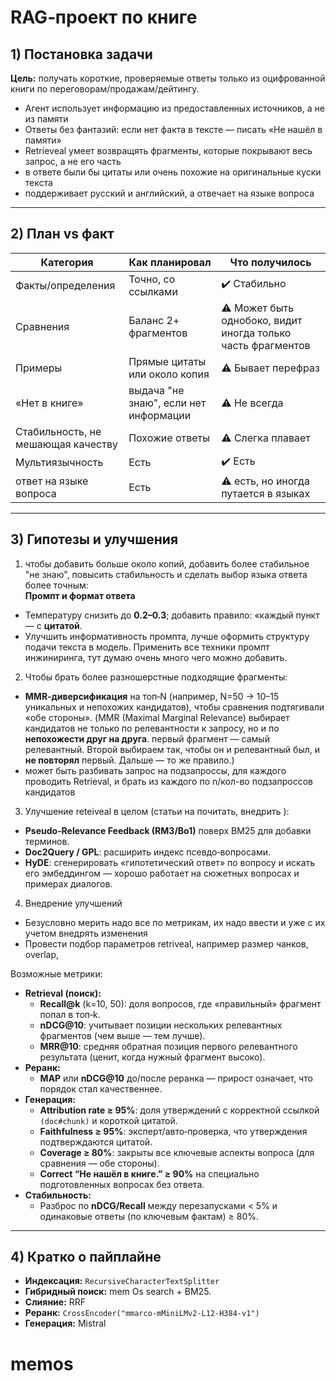# RAG‑проект по книге 

## 1) Постановка задачи 
**Цель:** получать короткие, проверяемые ответы только из оцифрованной книги по переговорам/продажам/дейтингу.
- Агент использует информацию из предоставленных источников, а не из памяти
- Ответы без фантазий: если нет факта в тексте — писать «Не нашёл в памяти»
- Retrieveal умеет возвращять фрагменты, которые покрывают весь запрос, а не его часть
- в ответе были бы цитаты или очень похожие на оригинальные куски текста
- поддерживает русский и английский, а отвечает на языке вопроса

---

## 2) План vs факт 
| Категория | Как планировал | Что получилось |
|---|---|---|
| Факты/определения | Точно, со ссылками | ✔️ Стабильно | 
| Сравнения | Баланс 2+ фрагментов | ⚠️ Может быть однобоко, видит иногда только часть фрагментов | 
| Примеры| Прямые цитаты или около копия | ⚠️ Бывает перефраз | 
| «Нет в книге» | выдача "не знаю", если нет информации | ⚠️ Не всегда | 
| Стабильность, не мешающая качеству | Похожие ответы | ⚠️ Слегка плавает | 
|Мультиязычность| Есть| ✔️ Есть|
|ответ на языке вопроса| Есть| ⚠️ есть, но иногда путается в языках|

---

## 3) Гипотезы и улучшения

1) чтобы добавить больше около копий, добавить более стабильное "не знаю", повысить стабильность и сделать выбор языка ответа более точным:  
**Промпт и формат ответа** 
- Температуру снизить до **0.2–0.3**; добавить правило: «каждый пункт — с **цитатой**.  
- Улучшить информативность промпта, лучше оформить структуру подачи текста в модель. Применить все техники промпт
инжиниринга, тут думаю очень много чего можно добавить. 

2) Чтобы брать более разношерстные подходящие фрагменты:
- **MMR‑диверсификация** на топ‑N (например, N=50 -> 10–15 уникальных и непохожих кандидатов), чтобы сравнения подтягивали «обе стороны». (MMR (Maximal Marginal Relevance) выбирает кандидатов не только по релевантности к запросу, но и по **непохожести друг на друга**.  первый фрагмент — самый релевантный. Второй выбираем так, чтобы он и релевантный был, и **не повторял** первый. Дальше — то же правило.)
- может быть разбивать запрос на подзапроссы, для каждого проводить Retrieval, и брать из каждого по n/кол-во подзапроссов кандидатов

3) Улучшение reteiveal в целом (статьи на почитать, внедрить ):   
- **Pseudo‑Relevance Feedback (RM3/Bo1)** поверх BM25 для добавки терминов.
- **Doc2Query / GPL**: расширить индекс псевдо‑вопросами.
- **HyDE**: сгенерировать «гипотетический ответ» по вопросу и искать его эмбеддингом — хорошо работает на сюжетных вопросах и примерах диалогов.

4) Внедрение улучшений
- Безусловно мерить надо все по метрикам, их надо ввести и уже с их учетом внедрять изменения
- Провести подбор параметров retriveal, например размер чанков, overlap, 

Возможные метрики:
- **Retrieval (поиск):**
  - **Recall@k** (k=10, 50): доля вопросов, где «правильный» фрагмент попал в топ‑k.
  - **nDCG@10**: учитывает позиции нескольких релевантных фрагментов (чем выше — тем лучше).
  - **MRR@10**: средняя обратная позиция первого релевантного результата (ценит, когда нужный фрагмент высоко).
- **Реранк:**
  - **MAP** или **nDCG@10** до/после реранка — прирост означает, что порядок стал качественнее.
- **Генерация:**
  - **Attribution rate ≥ 95%**: доля утверждений с корректной ссылкой `(doc#chunk)` и короткой цитатой.
  - **Faithfulness ≥ 95%**: эксперт/авто‑проверка, что утверждения подтверждаются цитатой.
  - **Coverage ≥ 80%**: закрыты все ключевые аспекты вопроса (для сравнения — обе стороны).
  - **Correct “Не нашёл в книге.” ≥ 90%** на специально подготовленных вопросах без ответа.
- **Стабильность:**
  - Разброс по **nDCG/Recall** между перезапусками < 5% и одинаковые ответы (по ключевым фактам) ≥ 80%.
---

## 4) Кратко о пайплайне 
- **Индексация:** `RecursiveCharacterTextSplitter` 
- **Гибридный поиск:** mem Os search + BM25.
- **Слияние:** RRF 
- **Реранк:** `CrossEncoder("mmarco-mMiniLMv2-L12-H384-v1")` 
- **Генерация:** Mistral 



# memos
